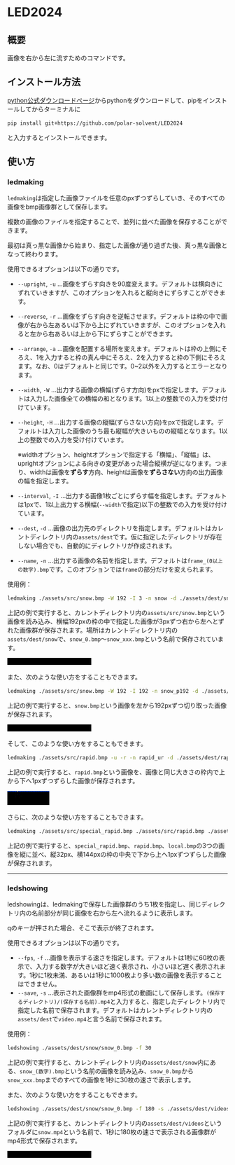 # LED2024
## 概要
画像を右から左に流すためのコマンドです。
## インストール方法
[python公式ダウンロードページ](https://www.python.org/downloads/)からpythonをダウンロードして、pipをインストールしてからターミナルに
```sh
pip install git+https://github.com/polar-solvent/LED2024
```
と入力するとインストールできます。
## 使い方
### ledmaking
`ledmaking`は指定した画像ファイルを任意のpxずつずらしていき、そのすべての画像をbmp画像群として保存します。

複数の画像のファイルを指定することで、並列に並べた画像を保存することができます。

最初は真っ黒な画像から始まり、指定した画像が通り過ぎた後、真っ黒な画像となって終わります。

使用できるオプションは以下の通りです。
* `--upright`, `-u` …画像をずらす向きを90度変えます。デフォルトは横向きにずれていきますが、このオプションを入れると縦向きにずらすことができます。
* `--reverse`, `-r` …画像をずらす向きを逆転させます。デフォルトは枠の中で画像が右から左あるいは下から上にずれていきますが、このオプションを入れると左から右あるいは上から下にずらすことができます。
* `--arrange`, `-a` …画像を配置する場所を変えます。デフォルトは枠の上側にそろえ、1を入力すると枠の真ん中にそろえ、2を入力すると枠の下側にそろえます。なお、0はデフォルトと同じです。0~2以外を入力するとエラーとなります。
* `--width`, `-W` …出力する画像の横幅(ずらす方向)をpxで指定します。デフォルトは入力した画像全ての横幅の和となります。1以上の整数での入力を受け付けています。
* `--height`, `-H` …出力する画像の縦幅(ずらさない方向)をpxで指定します。デフォルトは入力した画像のうち最も縦幅が大きいものの縦幅となります。1以上の整数での入力を受け付けています。

    ※widthオプション、heightオプションで指定する「横幅」、「縦幅」は、uprightオプションによる向きの変更があった場合縦横が逆になります。つまり、widthは画像を**ずらす**方向、heightは画像を**ずらさない**方向の出力画像の幅を指定します。

* `--interval`, `-I` …出力する画像1枚ごとにずらす幅を指定します。デフォルトは1pxで、1以上出力する横幅(`--width`で指定)以下の整数での入力を受け付けています。
* `--dest`, `-d` …画像の出力先のディレクトリを指定します。デフォルトはカレントディレクトリ内の`assets/dest`です。仮に指定したディレクトリが存在しない場合でも、自動的にディレクトリが作成されます。
* `--name`, `-n` …出力する画像の名前を指定します。デフォルトは`frame_(0以上の数字).bmp`です。このオプションでは`frame`の部分だけを変えられます。


使用例：
```sh
ledmaking ./assets/src/snow.bmp -W 192 -I 3 -n snow -d ./assets/dest/snow
```
上記の例で実行すると、カレントディレクトリ内の`assets/src/snow.bmp`という画像を読み込み、横幅192pxの枠の中で指定した画像が3pxずつ右から左へとずれた画像群が保存されます。場所はカレントディレクトリ内の`assets/dest/snow`で、`snow_0.bmp`～`snow_xxx.bmp`という名前で保存されています。

![snow192_i3](./docs/snow192_i3.gif)


また、次のような使い方をすることもできます。
```sh
ledmaking ./assets/src/snow.bmp -W 192 -I 192 -n snow_p192 -d ./assets/dest/snow_p192
```
上記の例で実行すると、`snow.bmp`という画像を左から192pxずつ切り取った画像が保存されます。

![snow_p192](./docs/snow_p192.gif)


そして、このような使い方をすることもできます。
```sh
ledmaking ./assets/src/rapid.bmp -u -r -n rapid_ur -d ./assets/dest/rapid_ur
```
上記の例で実行すると、`rapid.bmp`という画像を、画像と同じ大きさの枠内で上から下へ1pxずつずらした画像が保存されます。

![rapid_ur](./docs/rapid_ur.gif)


さらに、次のような使い方をすることもできます。
```sh
ledmaking ./assets/src/special_rapid.bmp ./assets/src/rapid.bmp ./assets/src/local.bmp -u -a 1 -W 32 -H 144 -n curtain
```
上記の例で実行すると、`special_rapid.bmp`、`rapid.bmp`、`local.bmp`の3つの画像を縦に並べ、縦32px、横144pxの枠の中央で下から上へ1pxずつずらした画像が保存されます。

---

### ledshowing
ledshowingは、ledmakingで保存した画像群のうち1枚を指定し、同じディレクトリ内の名前部分が同じ画像を右から左へ流れるように表示します。

qのキーが押された場合、そこで表示が終了されます。

使用できるオプションは以下の通りです。
* `--fps`, `-f` …画像を表示する速さを指定します。デフォルトは1秒に60枚の表示で、入力する数字が大きいほど速く表示され、小さいほど遅く表示されます。1秒に1枚未満、あるいは1秒に1000枚より多い数の画像を表示することはできません。
* `--save`, `-s` …表示された画像群をmp4形式の動画にして保存します。`(保存するディレクトリ)/(保存する名前).mp4`と入力すると、指定したディレクトリ内で指定した名前で保存されます。デフォルトはカレントディレクトリ内の`assets/dest`で`video.mp4`と言う名前で保存されます。

使用例：
```sh
ledshowing ./assets/dest/snow/snow_0.bmp -f 30
```
上記の例で実行すると、カレントディレクトリ内の`assets/dest/snow`内にある、`snow_(数字).bmp`という名前の画像を読み込み、`snow_0.bmp`から`snow_xxx.bmp`までのすべての画像を1秒に30枚の速さで表示します。

また、次のような使い方をすることもできます。
```sh
ledshowing ./assets/dest/snow/snow_0.bmp -f 180 -s ./assets/dest/videos/snow.mp4
```
上記の例で実行すると、カレントディレクトリ内の`assets/dest/videos`というフォルダに`snow.mp4`という名前で、1秒に180枚の速さで表示される画像群がmp4形式で保存されます。

![snow192_i3_180](./docs/snow192_i3_180fps.gif "保存される動画")

